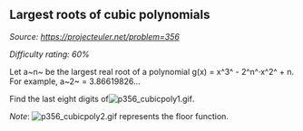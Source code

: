Largest roots of cubic polynomials
----------------------------------

*Source: https://projecteuler.net/problem=356*


*Difficulty rating: 60%*

Let a~n~ be the largest real root of a polynomial g(x) = x^3^ -
2^n^·x^2^ + n.\
 For example, a~2~ = 3.86619826...

Find the last eight digits
of![p356\_cubicpoly1.gif](project/images/p356_cubicpoly1.gif).

*Note*: ![p356\_cubicpoly2.gif](project/images/p356_cubicpoly2.gif)
represents the floor function.
